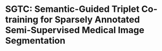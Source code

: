 # SGTC: Semantic-Guided Triplet Co-training for Sparsely Annotated Semi-Supervised Medical Image Segmentation
